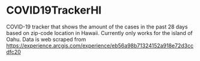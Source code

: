# COVID19TrackerHI
COVID-19 tracker that shows the amount of the cases in the past 28 days based on zip-code location in Hawaii. Currently only works for the island of Oahu. Data is web scraped from https://experience.arcgis.com/experience/eb56a98b71324152a918e72d3ccdfc20
